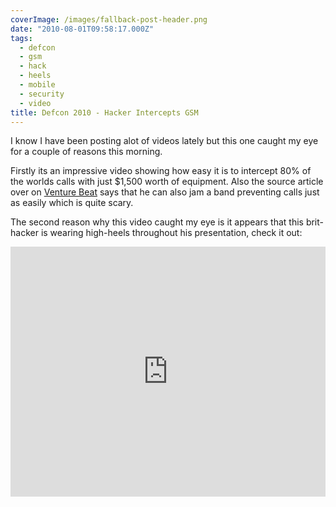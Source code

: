 ```yaml
---
coverImage: /images/fallback-post-header.png
date: "2010-08-01T09:58:17.000Z"
tags:
  - defcon
  - gsm
  - hack
  - heels
  - mobile
  - security
  - video
title: Defcon 2010 - Hacker Intercepts GSM
---
```


I know I have been posting alot of videos lately but this one caught my eye for a couple of reasons this morning.

<!-- more -->

Firstly its an impressive video showing how easy it is to intercept 80% of the worlds calls with just \$1,500 worth of equipment. Also the source article over on [Venture Beat](<https://mobile.venturebeat.com/2010/07/31/hacker-shows-how-he-can-intercept-cell-phone-calls-for-1500/?utm_source=feedburner&utm_medium=feed&utm_campaign=Feed:+Venturebeat+(VentureBeat)>) says that he can also jam a band preventing calls just as easily which is quite scary.

The second reason why this video caught my eye is it appears that this brit-hacker is wearing high-heels throughout his presentation, check it out:

<iframe width="100%" height="400" src="https://www.youtube.com/embed/q8JuYh7Km34" frameborder="0" allow="accelerometer; autoplay; clipboard-write; encrypted-media; gyroscope; picture-in-picture" allowfullscreen></iframe>
